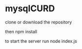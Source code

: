 # mysqlCURD

clone or download the repository

then
npm install

to start the server 
run node index.js

